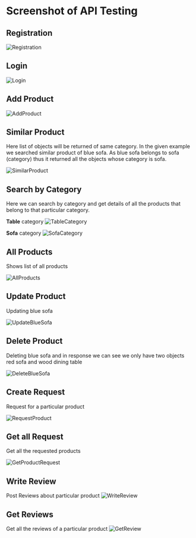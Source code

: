 # Screenshot of API Testing

## Registration

![Registration](./ApiTestingImages/signup.PNG)

## Login

![Login](./ApiTestingImages/signin.PNG)

## Add Product

![AddProduct](./ApiTestingImages/addProduct.PNG)

## Similar Product

Here list of objects will be returned of same category. In the given example we searched similar product of blue sofa. As blue sofa belongs to sofa (category) thus it returned all the objects whose category is sofa.

![SimilarProduct](./ApiTestingImages/similar.PNG)

## Search by Category

Here we can search by category and get details of all the products that belong to that particular category.

**Table** category
![TableCategory](./ApiTestingImages/category.PNG)

**Sofa** category
![SofaCategory](./ApiTestingImages/category2.PNG)

## All Products

Shows list of all products

![AllProducts](./ApiTestingImages/find.PNG)

## Update Product

Updating blue sofa

![UpdateBlueSofa](./ApiTestingImages/update.PNG)

## Delete Product

Deleting blue sofa and in response we can see we only have two objects red sofa and wood dining table

![DeleteBlueSofa](./ApiTestingImages/delete.PNG)

## Create Request

Request for a particular product

![RequestProduct](./ApiTestingImages/addreq.PNG)

## Get all Request

Get all the requested products

![GetProductRequest](./ApiTestingImages/getreq.PNG)

## Write Review

Post Reviews about particular product
![WriteReview](./ApiTestingImages/review.png)

## Get Reviews

Get all the reviews of a particular product
![GetReview](./ApiTestingImages/getReviews.png)
